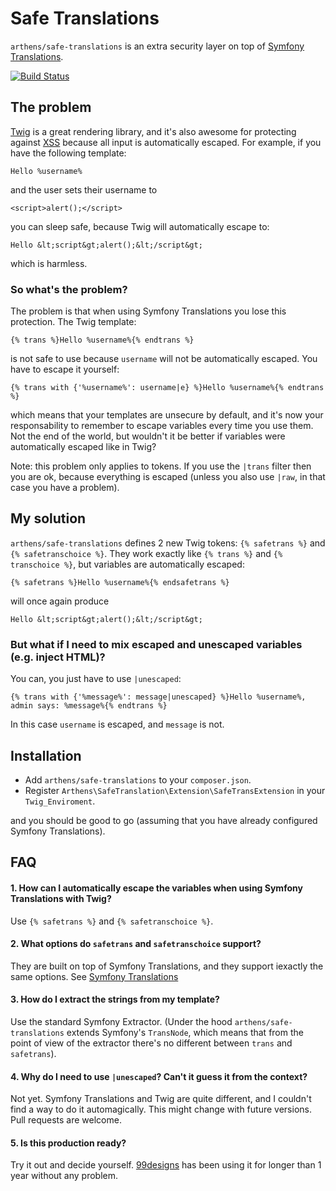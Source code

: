 # Safe Translations

`arthens/safe-translations` is an extra security layer on top of [Symfony Translations](http://symfony.com/doc/current/book/translation.html).

[![Build Status](https://travis-ci.org/arthens/safe-translations.svg?branch=master)](https://travis-ci.org/arthens/safe-translations)

## The problem

[Twig](http://twig.sensiolabs.org/) is a great rendering library, and it's also awesome for protecting against
[XSS](http://en.wikipedia.org/wiki/Cross-site_scripting) because all input is automatically escaped.
For example, if you have the following template:

`Hello %username%`

and the user sets their username to

`<script>alert();</script>`

you can sleep safe, because Twig will automatically escape to:

`Hello &lt;script&gt;alert();&lt;/script&gt;`

which is harmless.

### So what's the problem?

The problem is that when using Symfony Translations you lose this protection. The Twig template:

`{% trans %}Hello %username%{% endtrans %}`

is not safe to use because `username` will not be automatically escaped. You have to escape it yourself:

`{% trans with {'%username%': username|e} %}Hello %username%{% endtrans %}`

which means that your templates are unsecure by default, and it's now your responsability to remember to escape variables
every time you use them. Not the end of the world, but wouldn't it be better if variables were automatically escaped like in Twig?

Note: this problem only applies to tokens. If you use the `|trans` filter then you are ok, because everything is escaped
(unless you also use `|raw`, in that case you have a problem).

## My solution

`arthens/safe-translations` defines 2 new Twig tokens: `{% safetrans %}` and `{% safetranschoice %}`.
They work exactly like `{% trans %}` and `{% transchoice %}`, but variables are automatically escaped:

`{% safetrans %}Hello %username%{% endsafetrans %}`

will once again produce

`Hello &lt;script&gt;alert();&lt;/script&gt;`

###  But what if I need to mix escaped and unescaped variables (e.g. inject HTML)?

You can, you just have to use `|unescaped`:

`{% trans with {'%message%': message|unescaped} %}Hello %username%, admin says: %message%{% endtrans %}`

In this case `username` is escaped, and `message` is not.

## Installation

- Add `arthens/safe-translations` to your `composer.json`.
- Register `Arthens\SafeTranslation\Extension\SafeTransExtension` in your `Twig_Enviroment`.

and you should be good to go (assuming that you have already configured Symfony Translations).

## FAQ

#### 1. How can I automatically escape the variables when using Symfony Translations with Twig?

Use `{% safetrans %}` and `{% safetranschoice %}`.

#### 2. What options do `safetrans` and `safetranschoice` support?

They are built on top of Symfony Translations, and they support iexactly the same options.
See [Symfony Translations](http://symfony.com/doc/current/book/translation.html)

#### 3. How do I extract the strings from my template?

Use the standard Symfony Extractor. (Under the hood `arthens/safe-translations` extends Symfony's `TransNode`,
which means that from the point of view of the extractor there's no different between `trans` and `safetrans`).

#### 4. Why do I need to use `|unescaped`? Can't it guess it from the context?

Not yet. Symfony Translations and Twig are quite different, and I couldn't find a way to do it automagically.
This might change with future versions. Pull requests are welcome.

#### 5. Is this production ready?

Try it out and decide yourself. [99designs](http://99designs.com) has been using it for longer than 1 year without any problem.
